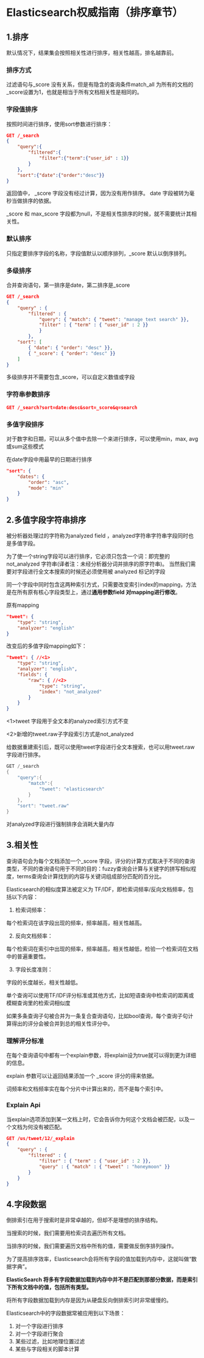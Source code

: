 # Elasticsearch权威指南（排序章节）

## 1.排序

默认情况下，结果集会按照相关性进行排序，相关性越高，排名越靠前。

### 排序方式

过滤语句与_score 没有关系，但是有隐含的查询条件match_all 为所有的文档的 _score设置为1，也就是相当于所有文档相关性是相同的。

### 字段值排序

按照时间进行排序，使用sort参数进行排序：

```Json
GET /_search
{
    "query":{
        "filtered":{
            "filter":{"term":{"user_id" : 1}}
        }
    },
    "sort":{"date":{"order":"desc"}}
}
```

返回值中， _score 字段没有经过计算，因为没有用作排序。 date 字段被转为毫秒当做排序的依据。

_score 和 max_score 字段都为null，不是相关性排序的时候，就不需要统计其相关性。

### 默认排序

只指定要排序字段的名称，字段值默认以顺序排列，_score 默认以倒序排列。

### 多级排序

合并查询语句，第一排序是date，第二排序是_score

```JSON
GET /_search
{
	"query" : {
		"filtered" : {
			"query": { "match": { "tweet": "manage text search" }},
			"filter" : { "term" : { "user_id" : 2 }}
			}
		},
	"sort": [
		{ "date": { "order": "desc" }},
		{ "_score": { "order": "desc" }}
	]
}
```

多级排序并不需要包含_score，可以自定义数值或字段

### 字符串参数排序

```JSON
GET /_search?sort=date:desc&sort=_score&q=search

```

### 多值字段排序

对于数字和日期，可以从多个值中去除一个来进行排序，可以使用min，max, avg或sum这些模式

在date字段中用最早的日期进行排序

```JSON
"sort": {
	"dates": {
		"order": "asc",
		"mode": "min"
	}
}
```

## 2.多值字段字符串排序

被分析器处理过的字符称为analyzed field ，analyzed字符串字符串字段同时也是多值字段。

为了使一个string字段可以进行排序，它必须只包含一个词：即完整的 not_analyzed 字符串(译者注：未经分析器分词并排序的原字符串)。 当然我们需要对字段进行全文本搜索的时候还必须使用被 analyzed 标记的字段 

同一个字段中同时包含这两种索引方式，只需要改变索引index的mapping，方法是在所有原有核心字段类型上，通过**通用参数field 对mapping进行修改**。

原有mapping

```JSON
"tweet": {
	"type": "string",
	"analyzer": "english"
}
```

改变后的多值字段mapping如下：

```JSON
"tweet": { //<1>
	"type": "string",
	"analyzer": "english",
	"fields": {
		"raw": { //<2>
			"type": "string",
			"index": "not_analyzed"
		}
	}
}
```

<1>tweet 字段用于全文本的analyzed索引方式不变

<2>新增的tweet.raw子字段索引方式是not_analyzed

给数据重建索引后，既可以使用tweet字段进行全文本搜索，也可以用tweet.raw字段进行排序。

```Java
GET /_search
{
	"query":{
    	"match":{
    		"tweet": "elasticsearch"	
    	}
	},
	"sort": "tweet.raw"
}
```

对analyzed字段进行强制排序会消耗大量内存

## 3.相关性

查询语句会为每个文档添加一个_score 字段，评分的计算方式取决于不同的查询类型，不同的查询语句用于不同的目的：fuzzy查询会计算与关键字的拼写相似程度，terms查询会计算找到的内容与关键词组成部分匹配的百分比。

Elasticsearch的相似度算法被定义为 TF/IDF，即检索词频率/反向文档频率，包括以下内容：

1. 检索词频率：

每个检索词在该字段出现的频率，频率越高，相关性越高。

2. 反向文档频率：

每个检索词在索引中出现的频率，频率越高，相关性越低，检验一个检索词在文档中的普遍重要性。

3. 字段长度准则：

字段的长度越长，相关性越低。

单个查询可以使用TF/IDF评分标准或其他方式，比如短语查询中检索词的距离或模糊查询里的检索词相似度 

如果多条查询子句被合并为一条复合查询语句，比如bool查询，每个查询子句计算得出的评分会被合并到总的相关性评分中。

### 理解评分标准

在每个查询语句中都有一个explain参数，将explain设为true就可以得到更为详细的信息。

explain 参数可以让返回结果添加一个 _score 评分的得来依据。 

词频率和文档频率实在每个分片中计算出来的，而不是每个索引中。

### Explain Api

当explain选项添加到某一文档上时，它会告诉你为何这个文档会被匹配，以及一个文档为何没有被匹配。

```JSON
GET /us/tweet/12/_explain
{
	"query" : {
		"filtered" : {
			"filter" : { "term" : { "user_id" : 2 }},
			"query" : { "match" : { "tweet" : "honeymoon" }}
		}
	}
}
```

## 4.字段数据

倒排索引在用于搜索时是非常卓越的，但却不是理想的排序结构。

当搜索的时候，我们需要用检索词去遍历所有文档。

当排序的时候，我们需要遍历文档中所有的值，需要做反倒序排列操作。

为了提高排序效率，Elasticsearch会将所有字段的值加载到内存中，这就叫做“数据字典”。

**ElasticSearch 将多有字段数据加载到内存中并不是匹配到那部分数据，而是索引下所有文档中的值，包括所有类型。**

将所有字段数据加载到内存是因为从硬盘反向倒排索引时非常缓慢的。

Elasticsearch中的字段数据常被应用到以下场景：

1. 对一个字段进行排序
2. 对一个字段进行聚合
3. 某些过滤，比如地理位置过滤
4. 某些与字段相关的脚本计算





